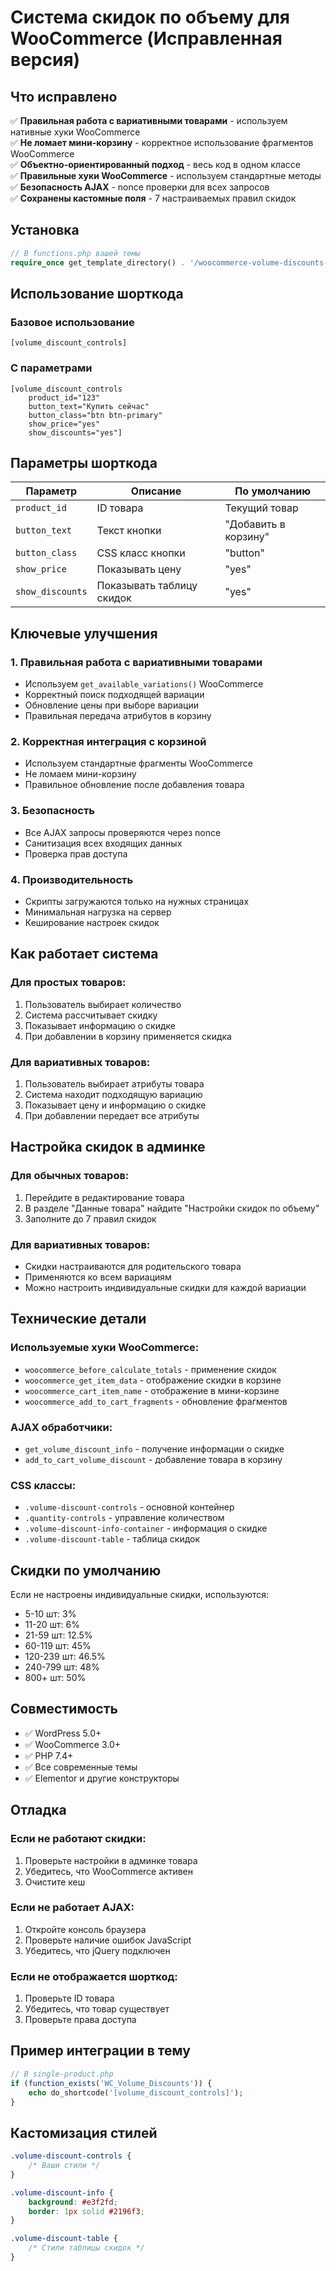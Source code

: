 # Система скидок по объему для WooCommerce (Исправленная версия)

## Что исправлено

✅ **Правильная работа с вариативными товарами** - используем нативные хуки WooCommerce  
✅ **Не ломает мини-корзину** - корректное использование фрагментов WooCommerce  
✅ **Объектно-ориентированный подход** - весь код в одном классе  
✅ **Правильные хуки WooCommerce** - используем стандартные методы  
✅ **Безопасность AJAX** - nonce проверки для всех запросов  
✅ **Сохранены кастомные поля** - 7 настраиваемых правил скидок  

## Установка

```php
// В functions.php вашей темы
require_once get_template_directory() . '/woocommerce-volume-discounts-corrected.php';
```

## Использование шорткода

### Базовое использование
```
[volume_discount_controls]
```

### С параметрами
```
[volume_discount_controls 
    product_id="123" 
    button_text="Купить сейчас" 
    button_class="btn btn-primary" 
    show_price="yes" 
    show_discounts="yes"]
```

## Параметры шорткода

| Параметр | Описание | По умолчанию |
|----------|----------|--------------|
| `product_id` | ID товара | Текущий товар |
| `button_text` | Текст кнопки | "Добавить в корзину" |
| `button_class` | CSS класс кнопки | "button" |
| `show_price` | Показывать цену | "yes" |
| `show_discounts` | Показывать таблицу скидок | "yes" |

## Ключевые улучшения

### 1. Правильная работа с вариативными товарами
- Используем `get_available_variations()` WooCommerce
- Корректный поиск подходящей вариации
- Обновление цены при выборе вариации
- Правильная передача атрибутов в корзину

### 2. Корректная интеграция с корзиной
- Используем стандартные фрагменты WooCommerce
- Не ломаем мини-корзину
- Правильное обновление после добавления товара

### 3. Безопасность
- Все AJAX запросы проверяются через nonce
- Санитизация всех входящих данных
- Проверка прав доступа

### 4. Производительность
- Скрипты загружаются только на нужных страницах
- Минимальная нагрузка на сервер
- Кеширование настроек скидок

## Как работает система

### Для простых товаров:
1. Пользователь выбирает количество
2. Система рассчитывает скидку
3. Показывает информацию о скидке
4. При добавлении в корзину применяется скидка

### Для вариативных товаров:
1. Пользователь выбирает атрибуты товара
2. Система находит подходящую вариацию
3. Показывает цену и информацию о скидке
4. При добавлении передает все атрибуты

## Настройка скидок в админке

### Для обычных товаров:
1. Перейдите в редактирование товара
2. В разделе "Данные товара" найдите "Настройки скидок по объему"
3. Заполните до 7 правил скидок

### Для вариативных товаров:
- Скидки настраиваются для родительского товара
- Применяются ко всем вариациям
- Можно настроить индивидуальные скидки для каждой вариации

## Технические детали

### Используемые хуки WooCommerce:
- `woocommerce_before_calculate_totals` - применение скидок
- `woocommerce_get_item_data` - отображение скидки в корзине
- `woocommerce_cart_item_name` - отображение в мини-корзине
- `woocommerce_add_to_cart_fragments` - обновление фрагментов

### AJAX обработчики:
- `get_volume_discount_info` - получение информации о скидке
- `add_to_cart_volume_discount` - добавление товара в корзину

### CSS классы:
- `.volume-discount-controls` - основной контейнер
- `.quantity-controls` - управление количеством
- `.volume-discount-info-container` - информация о скидке
- `.volume-discount-table` - таблица скидок

## Скидки по умолчанию

Если не настроены индивидуальные скидки, используются:

- 5-10 шт: 3%
- 11-20 шт: 6%
- 21-59 шт: 12.5%
- 60-119 шт: 45%
- 120-239 шт: 46.5%
- 240-799 шт: 48%
- 800+ шт: 50%

## Совместимость

- ✅ WordPress 5.0+
- ✅ WooCommerce 3.0+
- ✅ PHP 7.4+
- ✅ Все современные темы
- ✅ Elementor и другие конструкторы

## Отладка

### Если не работают скидки:
1. Проверьте настройки в админке товара
2. Убедитесь, что WooCommerce активен
3. Очистите кеш

### Если не работает AJAX:
1. Откройте консоль браузера
2. Проверьте наличие ошибок JavaScript
3. Убедитесь, что jQuery подключен

### Если не отображается шорткод:
1. Проверьте ID товара
2. Убедитесь, что товар существует
3. Проверьте права доступа

## Пример интеграции в тему

```php
// В single-product.php
if (function_exists('WC_Volume_Discounts')) {
    echo do_shortcode('[volume_discount_controls]');
}
```

## Кастомизация стилей

```css
.volume-discount-controls {
    /* Ваши стили */
}

.volume-discount-info {
    background: #e3f2fd;
    border: 1px solid #2196f3;
}

.volume-discount-table {
    /* Стили таблицы скидок */
}
```